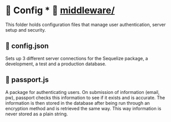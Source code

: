 # :open_file_folder: Config * :file_folder: [middleware/](./Develop/config/middleware)
  This folder holds configuration files that manage user authentication, server setup and security.

  ## :page_facing_up: config.json
 Sets up 3 different server connections for the Sequelize package, a development, a test and a production database.

  ## :page_facing_up: passport.js
  A package for authenticating users. On submission of information (email, pw), passport checks this information to see if it exists and is accurate. The information is then stored in the database after being run through an encryption method and is retrieved the same way. This way information is never stored as a plain string.